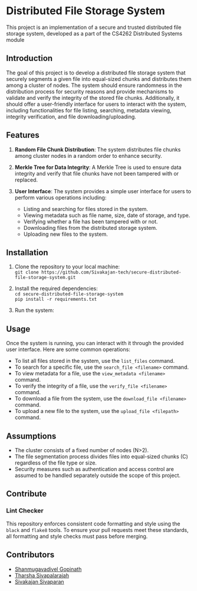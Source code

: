 # Distributed File Storage System

This project is an implementation of a secure and trusted distributed file storage system, developed as a part of the CS4262 Distributed Systems module



## Introduction

The goal of this project is to develop a distributed file storage system that securely segments a given file into equal-sized chunks and distributes them among a cluster of nodes. 
The system should ensure randomness in the distribution process for security reasons and provide mechanisms to validate and verify the integrity of the stored file chunks. 
Additionally, it should offer a user-friendly interface for users to interact with the system, including functionalities for file listing, searching, metadata viewing, 
integrity verification, and file downloading/uploading.



## Features

1. **Random File Chunk Distribution**: The system distributes file chunks among cluster nodes in a random order to enhance security.

2. **Merkle Tree for Data Integrity**: A Merkle Tree is used to ensure data integrity and verify that file chunks have not been tampered with or replaced.

3. **User Interface**: The system provides a simple user interface for users to perform various operations including:
   - Listing and searching for files stored in the system.
   - Viewing metadata such as file name, size, date of storage, and type.
   - Verifying whether a file has been tampered with or not.
   - Downloading files from the distributed storage system.
   - Uploading new files to the system.



## Installation

1. Clone the repository to your local machine:  
       `git clone https://github.com/Sivakajan-tech/secure-distributed-file-storage-system.git`    

2. Install the required dependencies:  
        `cd secure-distributed-file-storage-system`    
        `pip install -r requirements.txt`   

3. Run the system:  



## Usage

Once the system is running, you can interact with it through the provided user interface. Here are some common operations:

- To list all files stored in the system, use the `list_files` command.
- To search for a specific file, use the `search_file <filename>` command.
- To view metadata for a file, use the `view_metadata <filename>` command.
- To verify the integrity of a file, use the `verify_file <filename>` command.
- To download a file from the system, use the `download_file <filename>` command.
- To upload a new file to the system, use the `upload_file <filepath>` command.



## Assumptions

- The cluster consists of a fixed number of nodes (N>2).
- The file segmentation process divides files into equal-sized chunks (C) regardless of the file type or size.
- Security measures such as authentication and access control are assumed to be handled separately outside the scope of this project.

## Contribute

### Lint Checker
This repository enforces consistent code formatting and style using the `black` and `flake8` tools. To ensure your pull requests meet these standards, all formatting and style checks must pass before merging.


## Contributors


- [Shanmugavadivel Gopinath](https://github.com/shangopi) <br>
- [Tharsha Sivapalarajah](https://github.com/Tharsha-Sivapalarajah) <br>
- [Sivakajan Sivaparan](https://github.com/sivakajan-tech) <br>
